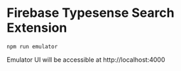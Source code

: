 # Firebase Typesense Search Extension

```shell
npm run emulator
```

Emulator UI will be accessible at http://localhost:4000
